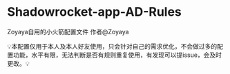 # Shadowrocket-app-AD-Rules

Zoyaya自用的小火箭配置文件
作者@Zoyaya  

💡本配置仅用于本人及本人好友使用，只会针对自己的需求优化，不会做过多的配置功能，水平有限，无法判断是否有规则重复使用，有发现可以提issue，会及时更改。💡